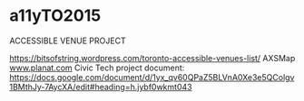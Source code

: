 # a11yTO2015

ACCESSIBLE VENUE PROJECT

https://bitsofstring.wordpress.com/toronto-accessible-venues-list/
AXSMap
www.planat.com
Civic Tech project document: https://docs.google.com/document/d/1yx_qv60QPaZ5BLVnA0Xe3e5QColgv1BMthJy-7AycXA/edit#heading=h.jybf0wkmt043
